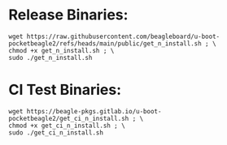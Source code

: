 # Release Binaries:

```
wget https://raw.githubusercontent.com/beagleboard/u-boot-pocketbeagle2/refs/heads/main/public/get_n_install.sh ; \
chmod +x get_n_install.sh ; \
sudo ./get_n_install.sh
```

# CI Test Binaries:

```
wget https://beagle-pkgs.gitlab.io/u-boot-pocketbeagle2/get_ci_n_install.sh ; \
chmod +x get_ci_n_install.sh ; \
sudo ./get_ci_n_install.sh
```
